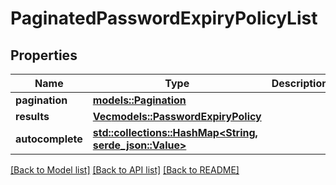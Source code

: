 # PaginatedPasswordExpiryPolicyList

## Properties

Name | Type | Description | Notes
------------ | ------------- | ------------- | -------------
**pagination** | [**models::Pagination**](Pagination.md) |  | 
**results** | [**Vec<models::PasswordExpiryPolicy>**](PasswordExpiryPolicy.md) |  | 
**autocomplete** | [**std::collections::HashMap<String, serde_json::Value>**](serde_json::Value.md) |  | 

[[Back to Model list]](../README.md#documentation-for-models) [[Back to API list]](../README.md#documentation-for-api-endpoints) [[Back to README]](../README.md)


